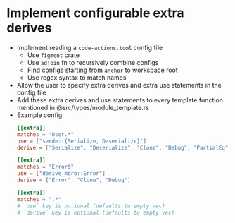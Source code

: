 # Implement configurable extra derives

* Implement reading a `code-actions.toml` config file
  * Use `figment` crate
  * Use `adjoin` fn to recursively combine configs
  * Find configs starting from `anchor` to workspace root
  * Use regex syntax to match names
* Allow the user to specify extra derives and extra use statements in the config file
* Add these extra derives and use statements to every template function mentioned in @src/types/module_template.rs
* Example config:
  ```toml
  [[extra]]
  matches = "User.*"
  use = ["serde::{Serialize, Deserialize}"]
  derive = ["Serialize", "Deserialize", "Clone", "Debug", "PartialEq"]
  
  [[extra]]
  matches = "Error$"
  use = ["derive_more::Error"]
  derive = ["Error", "Clone", "Debug"]
  
  [[extra]]
  matches = ".*"
  # `use` key is optional (defaults to empty vec)
  # `derive` key is optional (defaults to empty vec)
  ```
